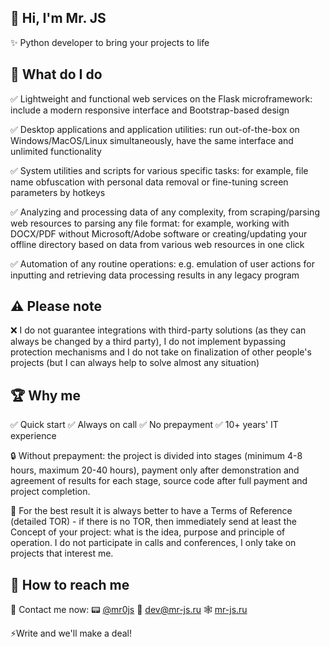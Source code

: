 ## 👋 Hi, I'm Mr. JS

✨ Python developer to bring your projects to life


## 🔧 What do I do

✅ Lightweight and functional web services on the Flask microframework: include a modern responsive interface and Bootstrap-based design

✅ Desktop applications and application utilities: run out-of-the-box on Windows/MacOS/Linux simultaneously, have the same interface and unlimited functionality

✅ System utilities and scripts for various specific tasks: for example, file name obfuscation with personal data removal or fine-tuning screen parameters by hotkeys

✅ Analyzing and processing data of any complexity, from scraping/parsing web resources to parsing any file format: for example, working with DOCX/PDF without Microsoft/Adobe software or creating/updating your offline directory based on data from various web resources in one click

✅ Automation of any routine operations: e.g. emulation of user actions for inputting and retrieving data processing results in any legacy program


## ⚠️ Please note

❌ I do not guarantee integrations with third-party solutions (as they can always be changed by a third party), I do not implement bypassing protection mechanisms and I do not take on finalization of other people's projects (but I can always help to solve almost any situation)


## 🏆 Why me

✅ Quick start
✅ Always on call
✅ No prepayment
✅ 10+ years' IT experience

🔒 Without prepayment: the project is divided into stages (minimum 4-8 hours, maximum 20-40 hours), payment only after demonstration and agreement of results for each stage, source code after full payment and project completion.

📌 For the best result it is always better to have a Terms of Reference (detailed TOR) - if there is no TOR, then immediately send at least the Concept of your project: what is the idea, purpose and principle of operation. I do not participate in calls and conferences, I only take on projects that interest me.

## 📯 How to reach me

🔔 Contact me now: 📟 [@mr0js](https://t.me/mr0js) 📧 [dev@mr-js.ru](dev@mr-js.ru) 🕸 [mr-js.ru](https://mr-js.ru)

⚡Write and we'll make a deal!
